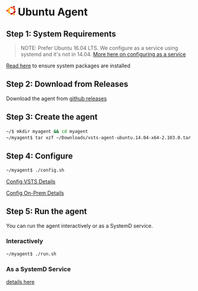 # ![ubuntu](../res/ubuntu_med.png) Ubuntu Agent

## Step 1: System Requirements

> NOTE: Prefer Ubuntu 16.04 LTS.  We configure as a service using systemd and it's not in 14.04.  [More here on configuring as a service](nixsvc.md)

[Read here](../preview/latebreaking.md) to ensure system packages are installed

## Step 2: Download from Releases

Download the agent from [github releases](https://github.com/Microsoft/vsts-agent/releases/tag/v2.103.0)

## Step 3: Create the agent

```bash
~/$ mkdir myagent && cd myagent
~/myagent$ tar xzf ~/Downloads/vsts-agent-ubuntu.14.04-x64-2.103.0.tar.gz
```
## Step 4: Configure

```bash
~/myagent$ ./config.sh

```

[Config VSTS Details](configvsts.md)

[Config On-Prem Details](configonprem.md)

## Step 5: Run the agent

You can run the agent interactively or as a SystemD service.

### Interactively

```bash
~/myagent$ ./run.sh
```

### As a SystemD Service

[details here](svcsystemd.md)
